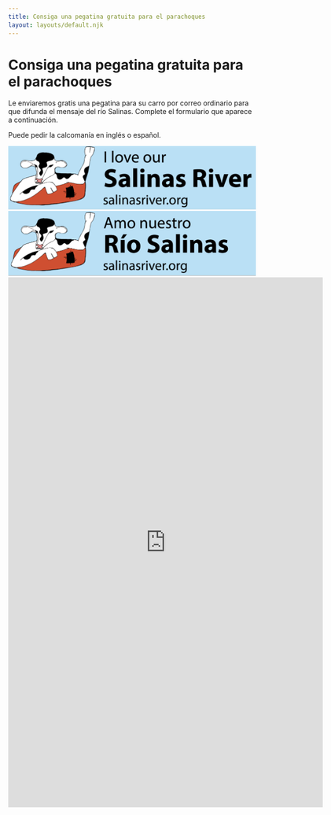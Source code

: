 ```yaml
---
title: Consiga una pegatina gratuita para el parachoques
layout: layouts/default.njk
---
```


# Consiga una pegatina gratuita para el parachoques

Le enviaremos gratis una pegatina para su carro por correo ordinario para que difunda el mensaje del río Salinas. Complete el formulario que aparece a continuación.

Puede pedir la calcomanía en inglés o español.

<div class="bumper-compare">
  <div>
    <img src="/assets/images/bumper-sticker-en.png" alt="I love our salinas river"/>
  </div>
  <div>
    <img src="/assets/images/bumper-sticker-es.png" alt="Amo nuestro rio salinas"/>
  </div>
</div>

<iframe src="https://docs.google.com/forms/d/e/1FAIpQLSdJ8pOyiCeQ2Vdxbmv9BXHZVQSksz8p9lu5MnM91BP7uuTaFg/viewform?embedded=true" width="640" height="1078" frameborder="0" marginheight="0" marginwidth="0">Loading…</iframe>
